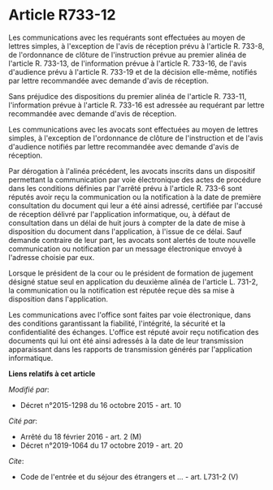 # Article R733-12

Les communications avec les requérants sont effectuées au moyen de lettres simples, à l'exception de l'avis de réception
prévu à l'article R. 733-8, de l'ordonnance de clôture de l'instruction prévue au premier alinéa de l'article R. 733-13, de
l'information prévue à l'article R. 733-16, de l'avis d'audience prévu à l'article R. 733-19 et de la décision elle-même,
notifiés par lettre recommandée avec demande d'avis de réception. 

Sans préjudice des dispositions du premier alinéa de l'article R. 733-11, l'information prévue à l'article R. 733-16 est
adressée au requérant par lettre recommandée avec demande d'avis de réception. 

Les communications avec les avocats sont effectuées au moyen de lettres simples, à l'exception de l'ordonnance de clôture de
l'instruction et de l'avis d'audience notifiés par lettre recommandée avec demande d'avis de réception. 

Par dérogation à l'alinéa précédent, les avocats inscrits dans un dispositif permettant la communication par voie
électronique des actes de procédure dans les conditions définies par l'arrêté prévu à l'article R. 733-6 sont réputés avoir
reçu la communication ou la notification à la date de première consultation du document qui leur a été ainsi adressé,
certifiée par l'accusé de réception délivré par l'application informatique, ou, à défaut de consultation dans un délai de
huit jours à compter de la date de mise à disposition du document dans l'application, à l'issue de ce délai. Sauf demande
contraire de leur part, les avocats sont alertés de toute nouvelle communication ou notification par un message électronique
envoyé à l'adresse choisie par eux. 

Lorsque le président de la cour ou le président de formation de jugement désigné statue seul en application du deuxième
alinéa de l'article L. 731-2, la communication ou la notification est réputée reçue dès sa mise à disposition dans
l'application. 

Les communications avec l'office sont faites par voie électronique, dans des conditions garantissant la fiabilité,
l'intégrité, la sécurité et la confidentialité des échanges. L'office est réputé avoir reçu notification des documents qui
lui ont été ainsi adressés à la date de leur transmission apparaissant dans les rapports de transmission générés par
l'application informatique.

**Liens relatifs à cet article**

_Modifié par_:

  - Décret n°2015-1298 du 16 octobre 2015 - art. 10

_Cité par_:

  - Arrêté du 18 février 2016 - art. 2 (M)
  - Décret n°2019-1064 du 17 octobre 2019 - art. 20

_Cite_:

  - Code de l'entrée et du séjour des étrangers et ... - art. L731-2 (V)
